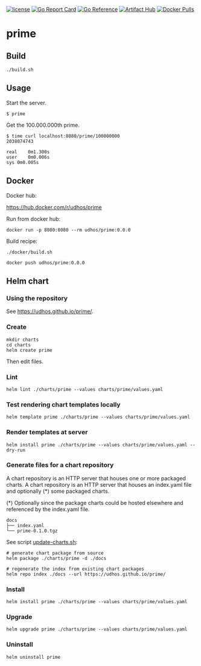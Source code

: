 [![license](http://img.shields.io/badge/license-MIT-blue.svg)](https://github.com/udhos/prime/blob/main/LICENSE)
[![Go Report Card](https://goreportcard.com/badge/github.com/udhos/prime)](https://goreportcard.com/report/github.com/udhos/prime)
[![Go Reference](https://pkg.go.dev/badge/github.com/udhos/prime.svg)](https://pkg.go.dev/github.com/udhos/prime)
[![Artifact Hub](https://img.shields.io/endpoint?url=https://artifacthub.io/badge/repository/prime)](https://artifacthub.io/packages/search?repo=prime)
[![Docker Pulls](https://img.shields.io/docker/pulls/udhos/prime)](https://hub.docker.com/r/udhos/prime)

# prime

## Build

```
./build.sh
```

## Usage

Start the server.

```
$ prime
```

Get the 100.000.000th prime.

```
$ time curl localhost:8080/prime/100000000
2038074743

real	0m1.300s
user	0m0.006s
sys	0m0.005s
```

## Docker

Docker hub:

https://hub.docker.com/r/udhos/prime

Run from docker hub:

```
docker run -p 8080:8080 --rm udhos/prime:0.0.0
```

Build recipe:

```
./docker/build.sh

docker push udhos/prime:0.0.0
```

## Helm chart

### Using the repository

See https://udhos.github.io/prime/.

### Create

```
mkdir charts
cd charts
helm create prime
```

Then edit files.

### Lint

```
helm lint ./charts/prime --values charts/prime/values.yaml
```

### Test rendering chart templates locally

```
helm template prime ./charts/prime --values charts/prime/values.yaml
```

### Render templates at server

```
helm install prime ./charts/prime --values charts/prime/values.yaml --dry-run
```

### Generate files for a chart repository

A chart repository is an HTTP server that houses one or more packaged charts.
A chart repository is an HTTP server that houses an index.yaml file and optionally (*) some packaged charts.

(*) Optionally since the package charts could be hosted elsewhere and referenced by the index.yaml file.

    docs
    ├── index.yaml
    └── prime-0.1.0.tgz

See script [update-charts.sh](update-charts.sh):

    # generate chart package from source
    helm package ./charts/prime -d ./docs

    # regenerate the index from existing chart packages
    helm repo index ./docs --url https://udhos.github.io/prime/

### Install

```
helm install prime ./charts/prime --values charts/prime/values.yaml
```

### Upgrade

```
helm upgrade prime ./charts/prime --values charts/prime/values.yaml
```

### Uninstall

```
helm uninstall prime
```
